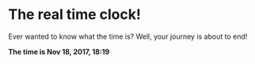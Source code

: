 # The real time clock!

Ever wanted to know what the time is? Well, your journey is about to end!

**The time is Nov 18, 2017, 18:19**